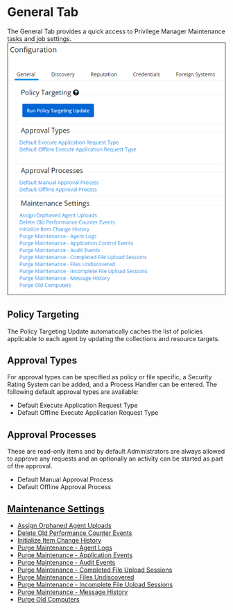 [title]: # (General Tab)
[tags]: # (admin,configuration)
[priority]: # (2100)
# General Tab

The General Tab provides a quick access to Privilege Manager Maintenance tasks and job settings.
![General tab overview](images/config-gen/general.png)

## Policy Targeting

The Policy Targeting Update automatically caches the list of policies applicable to each agent by updating the collections and resource targets. 

## Approval Types

For approval types can be specified as policy or file specific, a Security Rating System can be added, and a Process Handler can be entered. The following default approval types are available:

* Default Execute Application Request Type
* Default Offline Execute Application Request Type

## Approval Processes

These are read-only items and by default Administrators are always allowed to approve any requests and an optionally an activity can be started as part of the approval.

* Default Manual Approval Process
* Default Offline Approval Process

## [Maintenance Settings](../../../tasks/maintenance.md)

* [Assign Orphaned Agent Uploads](../../../tasks/maintenance.md#assign_orphaned_agent_uploads)
* [Delete Old Performance Counter Events](../../../tasks/maintenance.md#delete_old_performance_counter_events)
* [Initialize Item Change History](../../../tasks/maintenance.md#initialize_item_change_history)
* [Purge Maintenance - Agent Logs](../../../tasks/maintenance.md#purge_maintenance___agent_logs)
* [Purge Maintenance - Application Events](../../../tasks/maintenance.md#purge_maintenance___application_control_events)
* [Purge Maintenance - Audit Events](../../../tasks/maintenance.md#purge_maintenance___audit_events)
* [Purge Maintenance - Completed File Upload Sessions](../../../tasks/maintenance.md#purge_maintenance___completed_file_upload_sessions)
* [Purge Maintenance - Files Undiscovered](../../../tasks/maintenance.md#purge_maintenance___files_undiscovered)
* [Purge Maintenance - Incomplete File Upload Sessions](../../../tasks/maintenance.md#purge_maintenance___incomplete_file_upload_sessions)
* [Purge Maintenance - Message History](../../../tasks/maintenance.md#purge_maintenance___message_history)
* [Purge Old Computers](../../../tasks/maintenance.md#purge_old_computers)
